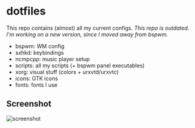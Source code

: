 dotfiles
========

This repo contains (almost) all my current configs.
*This repo is outdated. I'm working on a new version, since I moved away from bspwm.*

* bspwm: WM config
* sxhkd: keybindings
* ncmpcpp: music player setup
* scripts: all my scripts (+ bspwm panel executables)
* xorg: visual stuff (colors + urxvtd/urxvtc)
* icons: GTK icons
* fonts: fonts I use

Screenshot
----------

![screenshot](http://i.imgur.com/ISwl3Jv.jpg "screenshot")
